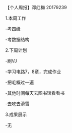 【个人周报】邓红梅 20179239

1.本周工作

-考四级

-考数据结构

2.下周计划

-刷VJ

-学习电路7，8章，完成作业

-把毛概过一遍

-其他时间每天去图书馆看看书

-去吃去滑雪

3.成果展示

-无


